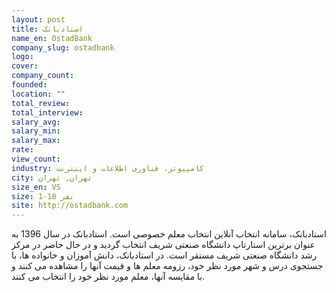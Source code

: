 ```yaml
---
layout: post
title: استادبانک
name_en: OstadBank
company_slug: ostadbank
logo: 
cover: 
company_count:
founded:
location: ""
total_review: 
total_interview: 
salary_avg: 
salary_min: 
salary_max: 
rate: 
view_count: 
industry: کامپیوتر، فناوری اطلاعات و اینترنت
city: تهران, تهران
size_en: VS
size: 1-10 نفر
site: http://ostadbank.com
---
```


استادبانک، سامانه انتخاب آنلاین انتخاب معلم خصوصی است. استادبانک در سال 1396 به عنوان برترین استارتاپ دانشگاه صنعتی شریف انتخاب گردید و در حال حاضر در مرکز رشد دانشگاه صنعتی شریف مستقر است.  در استادبانک، دانش آموزان و خانواده ها، با جستجوی درس و شهر مورد نظر خود، رزومه معلم ها و قیمت آنها را مشاهده می کنند و با مقایسه آنها، معلم مورد نظر خود را انتخاب می کنند.
